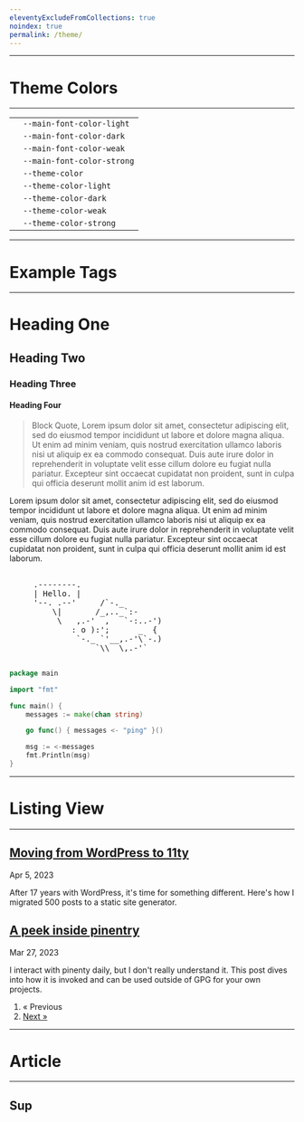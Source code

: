 ```yaml
---
eleventyExcludeFromCollections: true
noindex: true
permalink: /theme/
---
```


<hr/>
<h1>Theme Colors</h1>
<hr/>

<table class="theme-demo">
  <tr><td class="light"></td><td><code>--main-font-color-light</code></td></tr>
  <tr><td class="dark"></td><td><code>--main-font-color-dark</code></td></tr>
  <tr><td class="weak"></td><td><code>--main-font-color-weak</code></td></tr>
  <tr><td class="strong"></td><td><code>--main-font-color-strong</code></td></tr>
  <tr><td class="theme"></td><td><code>--theme-color</code></td></tr>
  <tr><td class="theme-light"></td><td><code>--theme-color-light</code></td></tr>
  <tr><td class="theme-dark"></td><td><code>--theme-color-dark</code></td></tr>
  <tr><td class="theme-weak"></td><td><code>--theme-color-weak</code></td></tr>
  <tr><td class="theme-strong"></td><td><code>--theme-color-strong</code></td></tr>
</table>

<hr/>
<h1>Example Tags</h1>
<hr/>

<h1>Heading One</h1>
<h2>Heading Two</h2>
<h3>Heading Three</h3>
<h4>Heading Four</h4>

<blockquote>
  Block Quote, Lorem ipsum dolor sit amet, consectetur adipiscing elit, sed do eiusmod tempor incididunt ut labore et dolore magna aliqua. Ut enim ad minim veniam, quis nostrud exercitation ullamco laboris nisi ut aliquip ex ea commodo consequat. Duis aute irure dolor in reprehenderit in voluptate velit esse cillum dolore eu fugiat nulla pariatur. Excepteur sint occaecat cupidatat non proident, sunt in culpa qui officia deserunt mollit anim id est laborum.
</blockquote>

<p>Lorem ipsum dolor sit amet, consectetur adipiscing elit, sed do eiusmod tempor incididunt ut labore et dolore magna aliqua. Ut enim ad minim veniam, quis nostrud exercitation ullamco laboris nisi ut aliquip ex ea commodo consequat. Duis aute irure dolor in reprehenderit in voluptate velit esse cillum dolore eu fugiat nulla pariatur. Excepteur sint occaecat cupidatat non proident, sunt in culpa qui officia deserunt mollit anim id est laborum.</p>

<pre>

     .--------.
     | Hello. |
     '--. .--'     /`-._
         \|       /_,.._`:-
          \   ,.-'  ,   `-:..-')
             : o ):';      _  {
              `-._ `'__,.-'\`-.)
                  `\\  \,.-'`

</pre>

```go
package main

import "fmt"

func main() {
    messages := make(chan string)

    go func() { messages <- "ping" }()

    msg := <-messages
    fmt.Println(msg)
}
```

<hr/>
<h1>Listing View</h1>
<hr/>

<div class="listing">
  <div>
    <h2><a href="/2023/04/05/moving-from-wordpress-to-11ty/">Moving from WordPress to 11ty</a></h2>
    <time datetime="2023-04-05T00:00:00.000Z">Apr 5, 2023</time>
    <p>After 17 years with WordPress, it's time for something different. Here's how I migrated 500 posts to a static site generator.</p>
  </div>
  <div>
    <h2><a href="/2023/03/26/a-peek-inside-pinentry/">A peek inside pinentry</a></h2>
    <time datetime="2023-03-27T00:00:00.000Z">Mar 27, 2023</time>
    <p>I interact with pinenty daily, but I don't really understand it. This post dives into how it is invoked and can be used outside of GPG for your own projects.</p>
  </div>
</div>

<div class="listing">
  <nav>
    <ol>
      <li>« Previous</li>
      <li><a href="#" rel="next">Next »</a></li>
    </ol>
  </nav>
</div>


<hr/>
<h1>Article</h1>
<hr/>

<article>
  <h1>Sup</h1>
</article>
